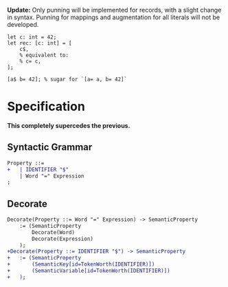 **Update:** Only punning will be implemented for records, with a slight change in syntax. Punning for mappings and augmentation for all literals will not be developed.

```cp
let c: int = 42;
let rec: [c: int] = [
	c$,
	% equivalent to:
	% c= c,
];
```
```cp
[a$ b= 42]; % sugar for `[a= a, b= 42]`
```

# Specification
**This completely supercedes the previous.**

## Syntactic Grammar
```diff
Property ::=
+	| IDENTIFIER "$"
	| Word "=" Expression
;
```

## Decorate
```diff
Decorate(Property ::= Word "=" Expression) -> SemanticProperty
	:= (SemanticProperty
		Decorate(Word)
		Decorate(Expression)
	);
+Decorate(Property ::= IDENTIFIER "$") -> SemanticProperty
+	:= (SemanticProperty
+		(SemanticKey[id=TokenWorth(IDENTIFIER)])
+		(SemanticVariable[id=TokenWorth(IDENTIFIER)])
+	);
